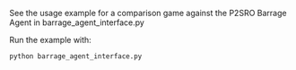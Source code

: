 See the usage example for a comparison game against the P2SRO Barrage Agent in barrage_agent_interface.py

Run the example with:
```shell script
python barrage_agent_interface.py
```